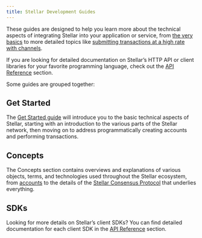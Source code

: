 ```yaml
---
title: Stellar Development Guides
---
```


These guides are designed to help you learn more about the technical aspects of integrating Stellar into your application or service, from [the very basics](./get-started) to more detailed topics like [submitting transactions at a high rate with channels](./channels.md).

If you are looking for detailed documentation on Stellar’s HTTP API or client libraries for your favorite programming language, check out the [API Reference](../reference) section.

Some guides are grouped together:

## Get Started

The [Get Started guide](./get-started) will introduce you to the basic technical aspects of Stellar, starting with an introduction to the various parts of the Stellar network, then moving on to address programmatically creating accounts and performing transactions.

## Concepts

The Concepts section contains overviews and explanations of various objects, terms, and technologies used throughout the Stellar ecosystem, from [accounts](./concepts/transactions.md) to the details of the [Stellar Consensus Protocol](./concepts/scp.md) that underlies everything.

## SDKs

Looking for more details on Stellar’s client SDKs? You can find detailed documentation for each client SDK in the [API Reference](../reference) section.
